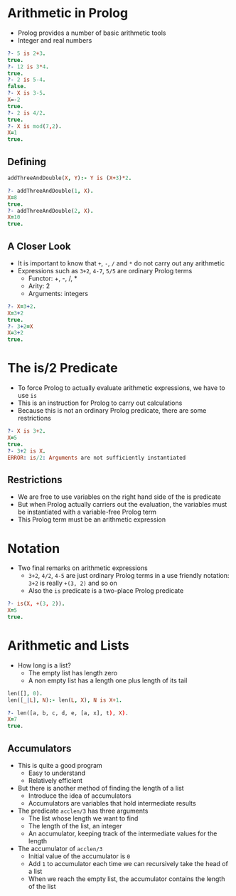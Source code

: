 # Arithmetic in Prolog
- Prolog provides a number of basic arithmetic tools
- Integer and real numbers

```Prolog
?- 5 is 2+3.
true.
?- 12 is 3*4.
true.
?- 2 is 5-4.
false.
?- X is 3-5.
X=-2
true.
?- 2 is 4/2.
true.
?- X is mod(7,2).
X=1
true.
```

## Defining
```Prolog
addThreeAndDouble(X, Y):- Y is (X+3)*2.

?- addThreeAndDouble(1, X).
X=8
true.
?- addThreeAndDouble(2, X).
X=10
true.
```

## A Closer Look
- It is important to know that `+`, `-`, `/` and `*` do not carry out any arithmetic
- Expressions such as `3+2`, `4-7`, `5/5` are ordinary Prolog terms
    - Functor: +, -, /, *
	- Arity: 2
	- Arguments: integers

```Prolog
?- X=3+2.
X=3+2
true.
?- 3+2=X
X=3+2
true.
```

# The is/2 Predicate
- To force Prolog to actually evaluate arithmetic expressions, we have to use `is`
- This is an instruction for Prolog to carry out calculations
- Because this is not an ordinary Prolog predicate, there are some restrictions

```Prolog
?- X is 3+2.
X=5
true.
?- 3+2 is X.
ERROR: is/2: Arguments are not sufficiently instantiated
```

## Restrictions
- We are free to use variables on the right hand side of the is predicate
- But when Prolog actually carriers out the evaluation, the variables must be instantiated with a variable-free Prolog term
- This Prolog term must be an arithmetic expression

# Notation
- Two final remarks on arithmetic expressions
    - `3+2`, `4/2`, `4-5` are just ordinary Prolog terms in a use friendly notation: `3+2` is really `+(3, 2)` and so on
	- Also the `is` predicate is a two-place Prolog predicate

```Prolog
?- is(X, +(3, 2)).
X=5
true.
```

# Arithmetic and Lists
- How long is a list?
    - The empty list has length zero
	- A non empty list has a length one plus length of its tail

```Prolog
len([], 0).
len([_|L], N):- len(L, X), N is X+1.

?- len([a, b, c, d, e, [a, x], t), X).
X=7
true.
```

## Accumulators
- This is quite a good program
    - Easy to understand
	- Relatively efficient
- But there is another method of finding the length of a list
    - Introduce the idea of accumulators
	- Accumulators are variables that hold intermediate results
- The predicate `acclen/3` has three arguments
    - The list whose length we want to find
	- The length of the list, an integer
	- An accumulator, keeping track of the intermediate values for the length
- The accumulator of `acclen/3`
    - Initial value of the accumulator is `0`
	- Add `1` to accumulator each time we can recursively take the head of a list
	- When we reach the empty list, the accumulator contains the length of the list
